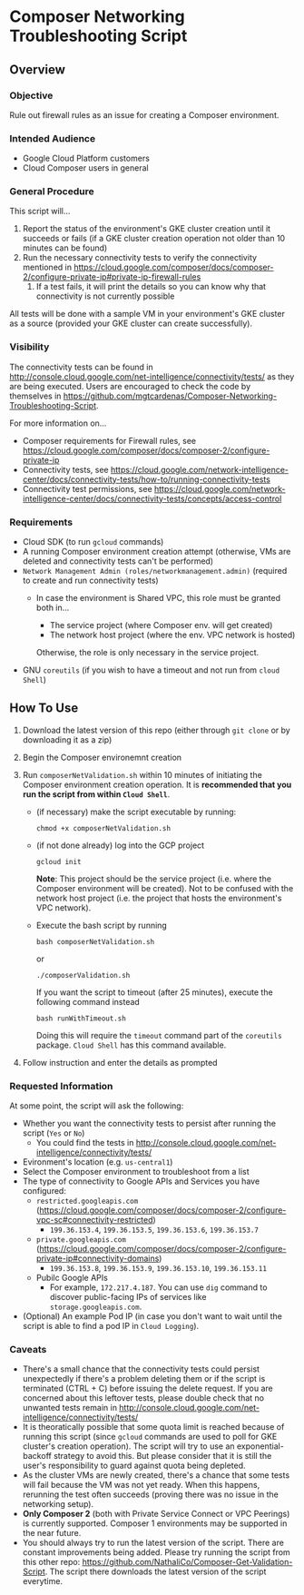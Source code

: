 # Composer Networking Troubleshooting Script

## Overview

### Objective
Rule out firewall rules as an issue for creating a Composer environment.

### Intended Audience
 - Google Cloud Platform customers
 - Cloud Composer users in general

### General Procedure
This script will...
 
 1.  Report the status of the environment's GKE cluster creation until it succeeds or fails (if a GKE cluster creation operation not older than 10 minutes can be found)
 2.  Run the necessary connectivity tests to verify the connectivity mentioned in https://cloud.google.com/composer/docs/composer-2/configure-private-ip#private-ip-firewall-rules
     1.  If a test fails, it will print the details so you can know why that connectivity is not currently possible

All tests will be done with a sample VM in your environment's GKE cluster as a source (provided your GKE cluster can create successfully).


### Visibility
The connectivity tests can be found in http://console.cloud.google.com/net-intelligence/connectivity/tests/ as they are being executed.
Users are encouraged to check the code by themselves in https://github.com/mgtcardenas/Composer-Networking-Troubleshooting-Script.

For more information on...
 - Composer requirements for Firewall rules, see https://cloud.google.com/composer/docs/composer-2/configure-private-ip
 - Connectivity tests, see https://cloud.google.com/network-intelligence-center/docs/connectivity-tests/how-to/running-connectivity-tests
 - Connectivity test permissions, see https://cloud.google.com/network-intelligence-center/docs/connectivity-tests/concepts/access-control

### Requirements
- Cloud SDK (to run `gcloud` commands)
- A running Composer environment creation attempt (otherwise, VMs are deleted and connectivity tests can't be performed)
- `Network Management Admin (roles/networkmanagement.admin)` (required to create and run connectivity tests)
  - In case the environment is Shared VPC, this role must be granted both in...
     - The service project (where Composer env. will get created)
     - The network host project (where the env. VPC network is hosted)
  
      Otherwise, the role is only necessary in the service project.
- GNU `coreutils` (if you wish to have a timeout and not run from `cloud Shell`)

## How To Use 
1. Download the latest version of this repo (either through `git clone` or by downloading it as a zip)
1. Begin the Composer environemnt creation
1. Run `composerNetValidation.sh` within 10 minutes of initiating the Composer environment creation operation. It is **recommended that you run the script from within `Cloud Shell`**.
   - (if necessary) make the script executable by running:
     ```
     chmod +x composerNetValidation.sh
     ```
   - (if not done already) log into the GCP project
      ```
      gcloud init
      ```
      
      **Note**: This project should be the service project (i.e. where the Composer environment will be created).
      Not to be confused with the network host project (i.e. the project that hosts the environment's VPC network).
   - Execute the bash script by running
      ```
      bash composerNetValidation.sh
      ```
      or
      ```
      ./composerValidation.sh
      ```
      If you want the script to timeout (after 25 minutes), execute the following command instead
      ```
      bash runWithTimeout.sh
      ```
      Doing this will require the `timeout` command part of the `coreutils` package.
  `Cloud Shell` has this command available.

1. Follow instruction and enter the details as prompted


### Requested Information
At some point, the script will ask the following:
 - Whether you want the connectivity tests to persist after running the script (`Yes` or `No`)
   - You could find the tests in http://console.cloud.google.com/net-intelligence/connectivity/tests/
 - Evironment's location (e.g. `us-central1`)
 - Select the Composer environment to troubleshoot from a list
 - The type of connectivity to Google APIs and Services you have configured:
   - `restricted.googleapis.com` (https://cloud.google.com/composer/docs/composer-2/configure-vpc-sc#connectivity-restricted) 
     - `199.36.153.4`, `199.36.153.5`, `199.36.153.6`, `199.36.153.7`
   - `private.googleapis.com` (https://cloud.google.com/composer/docs/composer-2/configure-private-ip#connectivity-domains)
     - `199.36.153.8`, `199.36.153.9`, `199.36.153.10`, `199.36.153.11`
   - Pubilc Google APIs
     - For example, `172.217.4.187`. You can use `dig` command to discover public-facing IPs of services like `storage.googleapis.com`.
 - (Optional) An example Pod IP (in case you don't want to wait until the script is able to find a pod IP in `Cloud Logging`).

### Caveats
 - There's a small chance that the connectivity tests could persist unexpectedly if there's a problem deleting them or if the script is terminated (CTRL + C) before issuing the delete request. If you are concerned about this leftover tests, please double check that no unwanted tests remain in http://console.cloud.google.com/net-intelligence/connectivity/tests/
 - It is theoratically possible that some quota limit is reached because of running this script (since `gcloud` commands are used to poll for GKE cluster's creation operation). The script will try to use an exponential-backoff strategy to avoid this. But please consider that it is still the user's responsibility to guard against quota being depleted.
 - As the cluster VMs are newly created, there's a chance that some tests will fail because the VM was not yet ready. When this happens, rerunning the test often succeeds (proving there was no issue in the networking setup).
 - **Only Composer 2** (both with Private Service Connect or VPC Peerings) is currently supported. Composer 1 environments may be supported in the near future.
 - You should always try to run the latest version of the script. There are constant improvements being added. Please try running the script from this other repo: https://github.com/NathaliCo/Composer-Get-Validation-Script. The script there downloads the latest version of the script everytime.